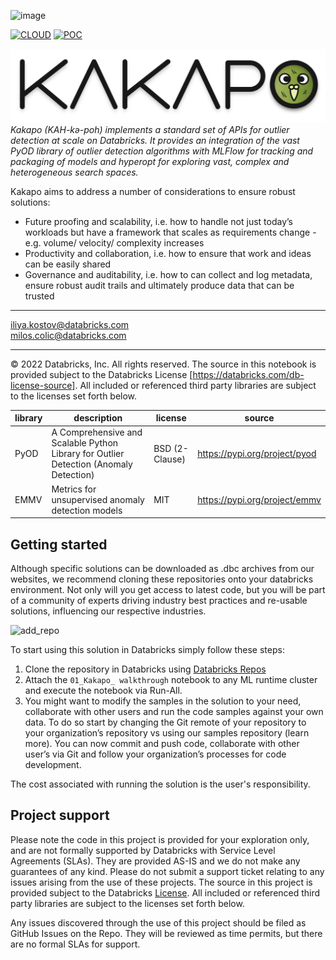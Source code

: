 ![image](https://user-images.githubusercontent.com/86326159/206014015-a70e3581-e15c-4a10-95ef-36fd5a560717.png)

[![CLOUD](https://img.shields.io/badge/CLOUD-ALL-blue?logo=googlecloud&style=for-the-badge)](https://cloud.google.com/databricks)
[![POC](https://img.shields.io/badge/POC-10_days-green?style=for-the-badge)](https://databricks.com/try-databricks)


![image](python/resources/kakapo-logo.png)
*Kakapo (KAH-kə-poh) implements a standard set of APIs for outlier detection at scale on Databricks. It provides an integration of the vast PyOD library of outlier detection algorithms with MLFlow for tracking and packaging of models and hyperopt for exploring vast, complex and heterogeneous search spaces.*

Kakapo aims to address a number of considerations to ensure robust solutions:
- Future proofing and scalability, i.e. how to handle not just today’s workloads but have a framework that scales as requirements change - e.g. volume/ velocity/ complexity increases
- Productivity and collaboration, i.e. how to ensure that work and ideas can be easily shared
- Governance and auditability, i.e. how to can collect and log metadata, ensure robust audit trails and ultimately produce data that can be trusted
___
<iliya.kostov@databricks.com> \
<milos.colic@databricks.com>

___


&copy; 2022 Databricks, Inc. All rights reserved. The source in this notebook is provided subject to the Databricks License [https://databricks.com/db-license-source].  All included or referenced third party libraries are subject to the licenses set forth below.

| library                                | description             | license    | source                                              |
|----------------------------------------|-------------------------|------------|-----------------------------------------------------|
| PyOD                                 | A Comprehensive and Scalable Python Library for Outlier Detection (Anomaly Detection)      | BSD (2-Clause)        | https://pypi.org/project/pyod                      |
| EMMV                                 | Metrics for unsupervised anomaly detection models      | MIT        | https://pypi.org/project/emmv                      |

## Getting started

Although specific solutions can be downloaded as .dbc archives from our websites, we recommend cloning these repositories onto your databricks environment. Not only will you get access to latest code, but you will be part of a community of experts driving industry best practices and re-usable solutions, influencing our respective industries. 

<img width="500" alt="add_repo" src="https://user-images.githubusercontent.com/4445837/177207338-65135b10-8ccc-4d17-be21-09416c861a76.png">

To start using this solution in Databricks simply follow these steps: 

1. Clone the repository in Databricks using [Databricks Repos](https://www.databricks.com/product/repos)
2. Attach the `01_Kakapo_ walkthrough` notebook to any ML runtime cluster and execute the notebook via Run-All.
3. You might want to modify the samples in the solution to your need, collaborate with other users and run the code samples against your own data. To do so start by changing the Git remote of your repository  to your organization’s repository vs using our samples repository (learn more). You can now commit and push code, collaborate with other user’s via Git and follow your organization’s processes for code development.

The cost associated with running the solution is the user's responsibility.


## Project support 

Please note the code in this project is provided for your exploration only, and are not formally supported by Databricks with Service Level Agreements (SLAs). They are provided AS-IS and we do not make any guarantees of any kind. Please do not submit a support ticket relating to any issues arising from the use of these projects. The source in this project is provided subject to the Databricks [License](./LICENSE). All included or referenced third party libraries are subject to the licenses set forth below.

Any issues discovered through the use of this project should be filed as GitHub Issues on the Repo. They will be reviewed as time permits, but there are no formal SLAs for support. 
